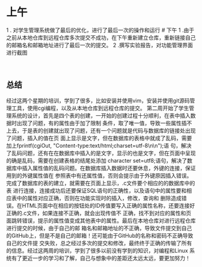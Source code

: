 # 上午
1 . 对学生管理系统做了最后的优化，进行了最后一次的操作和运行
# 下午
1 .由于之前从本地仓库到远程仓库多次提交不成功，在下午重新建立仓库，重新链接自己的邮箱名和邮箱地址进行了最后一次的提交。
2 .撰写实验报告，对功能管理界面进行截图

 
## 总结
经过这两个星期的培训，学到了很多，比如安装并使用vim，安装并使用git源码管理工具，使用cgi编程，以及从本地仓库到远程仓库的提交。
第二周开始了学生管理系统的设计，首先是四个表的创建，一开始的创建过程十分顺利，在表中插入数据时出现了问题，有的属性由于加了限制
条件，取了唯一值，导致一些属性插不上去，于是表的创建就出现了问题，还有一个问题就是代码与数据库的链接处出现了问题，插入的值在页
面上显示是文字，但在数据库的表格中就成了乱码，需要加上fprintf(cgiOut, "Content-type:text/html;charset=utf-8\n\n");语
句，解决了乱码问题，还有在在数据库中插入的是文字，显示的也是文字，但在页面中呈现的确是乱码，需要在创建表格的结尾处添加
character set=utf8;语句，解决了数据库中插入属性值的乱码问题。在数据库插入数据时还要休息，外键的连接，保证用到的外键属性值在
参照表中有还属性值，否则会提示由于外键原因插入错误。完成了数据库的表的建立，就需要在页面上显示，.c文件要个相应的的数据库中的表
进行连接，连接成功后还要保证SQL语句的正确性，以及语句中的属性要和相应表中的属性对应正确，否则在功能实现时的插入，修改，查询和
删除造成错误。在HTML页面中在相应的按钮处的ID传值要写入正确的属性名称，还要连接好正确的.c文件，如果连接不正确，就会出现传值不
正确，找不到对应的属性和页面跳转错误，提示的属性值变成其他表中的属性。最后在本地仓库对进行远程仓库进行提交的时候，由于自己的邮
箱名和邮箱地址的不正确，导致文件提交到自己的GitHub上，但是不是自己的邮箱！还可能由于GitHub的名称和密码不正确导致自己的文件提
交失败，总之经过多次的提交和修改，最终终于正确的传输了所有的信息。经过这两周的培训，学到了很多以前没有学到的知识，对编程和Linux
系统有了更近一步的学习和了解，自己与想象中的差距还太远太远，要更加努力！
